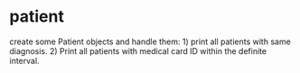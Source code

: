 # patient
create some Patient objects and handle them: 1) print all patients with same diagnosis. 2) Print all patients with medical card ID within the definite interval.
